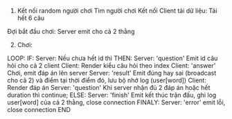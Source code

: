 1. Kết nối random người chơi
Tìm người chơi
Kết nối
Client tải dữ liệu: Tải hết 6 câu

Đợi bắt đầu chơi: Server emit cho cả 2 thằng

2. Chơi:

LOOP:
    IF: Server: Nếu chưa hết id thì
    THEN:
        Server: 'question' Emit id câu hỏi cho cả 2 client
        Client: Render kiểu câu hỏi theo index
        Client: 'answer' Chơi, emit đáp án lên server 
        Server: 'result' Emit đúng hay sai (broadcast cho cả 2) và điểm tại thời điểm đó, lưu bộ nhớ log (user[word])
        Client: Render đáp án
        Server: 'question' Khi server nhận đủ 2 đáp án hoặc hết duration thì continue;
    ELSE:
        Server: 'finish' Emit kết thúc trận đấu, ghi log user[word] của cả 2 thằng, close connection
    FINALY:
        Server: 'error' emit lỗi, close connection
END
